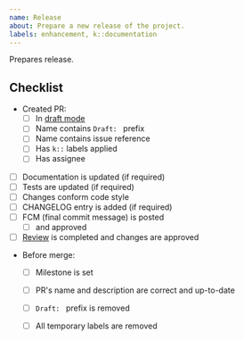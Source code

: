 ```yaml
---
name: Release
about: Prepare a new release of the project.
labels: enhancement, k::documentation
---
```


<Remove everything above before submitting this PR>


Prepares [<paste release version>](<paste milestone link>) release.




## Checklist

- Created PR:
    - [ ] In [draft mode][l:1]
    - [ ] Name contains `Draft: ` prefix
    - [ ] Name contains issue reference
    - [ ] Has `k::` labels applied
    - [ ] Has assignee
- [ ] Documentation is updated (if required)
- [ ] Tests are updated (if required)
- [ ] Changes conform code style
- [ ] CHANGELOG entry is added (if required)
- [ ] FCM (final commit message) is posted
    - [ ] and approved
- [ ] [Review][l:2] is completed and changes are approved
- Before merge:
    - [ ] Milestone is set
    - [ ] PR's name and description are correct and up-to-date
    - [ ] `Draft: ` prefix is removed
    - [ ] All temporary labels are removed





[l:1]: https://help.github.com/en/articles/about-pull-requests#draft-pull-requests
[l:2]: https://help.github.com/en/articles/reviewing-changes-in-pull-requests
